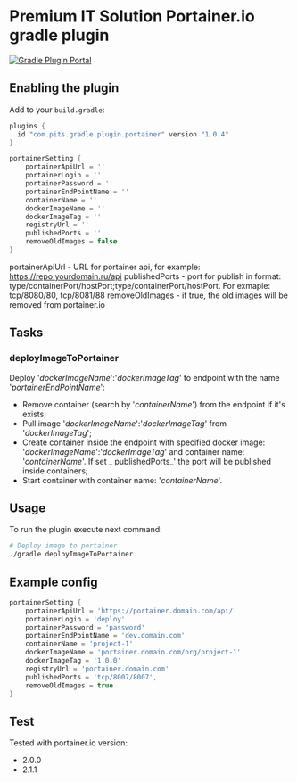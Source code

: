 # Premium IT Solution Portainer.io gradle plugin

[![Gradle Plugin Portal](https://img.shields.io/badge/Plugin_Portal-v1.0.4-green.svg)](https://plugins.gradle.org/plugin/com.pits.gradle.plugin.portainer)

## Enabling the plugin

Add to your `build.gradle`:

```gradle
plugins {
  id "com.pits.gradle.plugin.portainer" version "1.0.4"
}

portainerSetting {
    portainerApiUrl = ''
    portainerLogin = ''
    portainerPassword = ''
    portainerEndPointName = ''
    containerName = ''
    dockerImageName = ''
    dockerImageTag = ''
    registryUrl = ''
    publishedPorts = ''
    removeOldImages = false
}
```

portainerApiUrl - URL for portainer api, for example: https://repo.yourdomain.ru/api
publishedPorts - port for publish in format: type/containerPort/hostPort;type/containerPort/hostPort. For exmaple: tcp/8080/80, tcp/8081/88 removeOldImages - if
true, the old images will be removed from portainer.io

## Tasks

### deployImageToPortainer

Deploy '_dockerImageName_':'_dockerImageTag_' to endpoint with the name '_portainerEndPointName_':

- Remove container (search by '_containerName_') from the endpoint if it's exists;
- Pull image '_dockerImageName_':'_dockerImageTag_' from '_dockerImageTag_';
- Create container inside the endpoint with specified docker image: '_dockerImageName_':'_dockerImageTag_' and container name: '_containerName_'. If set _
  publishedPorts_' the port will be published inside containers;
- Start container with container name: '_containerName_'.

## Usage

To run the plugin execute next command:

```sh
# Deploy image to portainer
./gradle deployImageToPortainer
```

## Example config

```gradle
portainerSetting {
    portainerApiUrl = 'https://portainer.domain.com/api/'
    portainerLogin = 'deploy'
    portainerPassword = 'password'
    portainerEndPointName = 'dev.domain.com'
    containerName = 'project-1'
    dockerImageName = 'portainer.domain.com/org/project-1'
    dockerImageTag = '1.0.0'
    registryUrl = 'portainer.domain.com'
    publishedPorts = 'tcp/8007/8007',
    removeOldImages = true
}
```

## Test

Tested with portainer.io version:

- 2.0.0
- 2.1.1